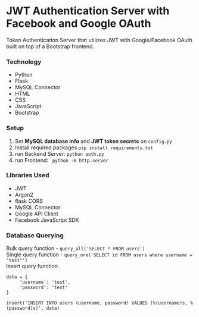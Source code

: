 # JWT Authentication Server with Facebook and Google OAuth 
Token Authentication Server that utilizes JWT with Google/Facebook OAuth built on top of a Bootstrap frontend.

### Technology
* Python 
* Flask
* MySQL Connector
* HTML
* CSS
* JavaScript
* Bootstrap


### Setup
1. Set **MySQL database info** and **JWT token secrets** on `config.py`
2. Install required packages `pip install requirements.txt`
3. run Backend Server: ```python auth.py```
4. run Frontend: ``` python -m http.server```

### Libraries Used
* JWT
* Argon2 
* flask CORS
* MySQL Connector
* Google API Client
* Facebook JavaScript SDK


### Database Querying
Bulk query function - `query_all('SELECT * FROM users')` \
Single query function - `query_one('SELECT id FROM users where username = "test"')` \
Insert query function  
```
data = {
     'username': 'test',
     'password': 'test'
}

insert('INSERT INTO users (username, password) VALUES (%(username)s, %(password)s)', data)
```
